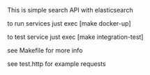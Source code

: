 This is simple search API with elasticsearch

to run services just exec [make docker-up]

to test service just exec [make integration-test]

see Makefile for more info

see test.http for example requests